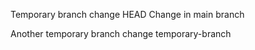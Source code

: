 Temporary branch change
 HEAD
Change in main branch

Another temporary branch change
 temporary-branch
